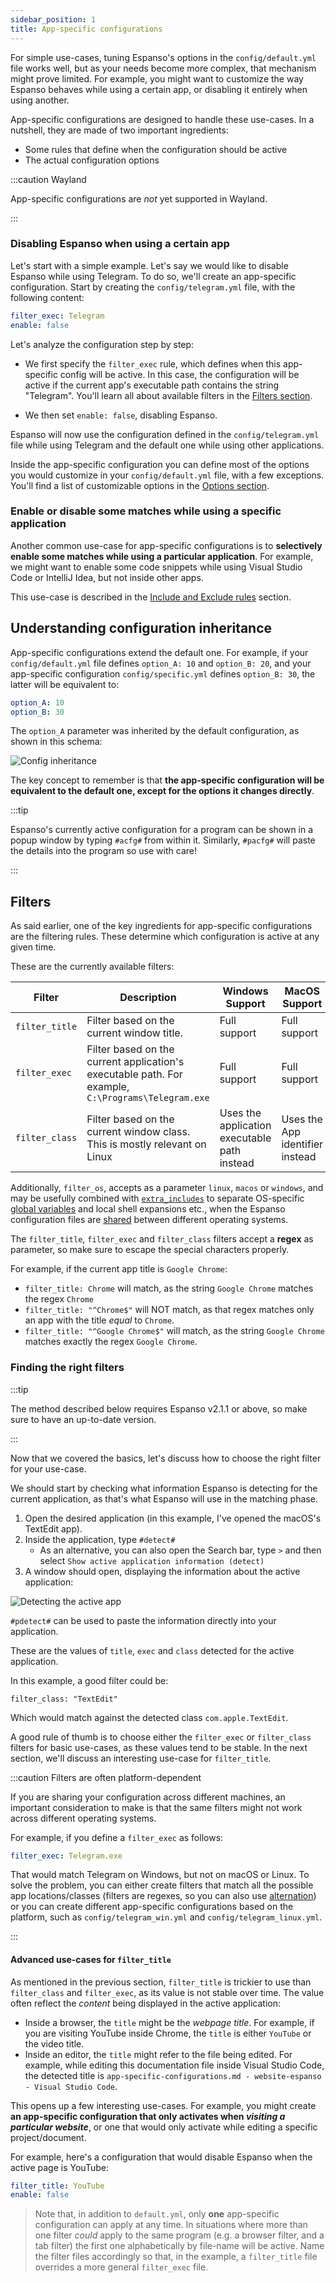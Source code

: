 ```yaml
---
sidebar_position: 1
title: App-specific configurations
---
```


For simple use-cases, tuning Espanso's options in the `config/default.yml` file
works well, but as your needs become more complex, that mechanism might prove
limited. For example, you might want to customize the way Espanso behaves while
using a certain app, or disabling it entirely when using another.

App-specific configurations are designed to handle these use-cases. In a
nutshell, they are made of two important ingredients:

-   Some rules that define when the configuration should be active
-   The actual configuration options

:::caution Wayland

App-specific configurations are _not_ yet supported in Wayland.

:::

### Disabling Espanso when using a certain app

Let's start with a simple example. Let's say we would like to disable Espanso
while using Telegram. To do so, we'll create an app-specific configuration.
Start by creating the `config/telegram.yml` file, with the following content:

```yaml title="$CONFIG/config/telegram.yml"
filter_exec: Telegram
enable: false
```

Let's analyze the configuration step by step:

-   We first specify the `filter_exec` rule, which defines when this
    app-specific config will be active. In this case, the configuration will be
    active if the current app's executable path contains the string "Telegram".
    You'll learn all about available filters in the [Filters section](#filters).

-   We then set `enable: false`, disabling Espanso.

Espanso will now use the configuration defined in the `config/telegram.yml` file
while using Telegram and the default one while using other applications.

Inside the app-specific configuration you can define most of the options you
would customize in your `config/default.yml` file, with a few exceptions. You'll
find a list of customizable options in the [Options section](../options).

### Enable or disable some matches while using a specific application

Another common use-case for app-specific configurations is to **selectively
enable some matches while using a particular application**. For example, we
might want to enable some code snippets while using Visual Studio Code or
IntelliJ Idea, but not inside other apps.

This use-case is described in the
[Include and Exclude rules](../include-and-exclude) section.

## Understanding configuration inheritance

App-specific configurations extend the default one. For example, if your
`config/default.yml` file defines `option_A: 10` and `option_B: 20`, and your
app-specific configuration `config/specific.yml` defines `option_B: 30`, the
latter will be equivalent to:

```yaml
option_A: 10
option_B: 30
```

The `option_A` parameter was inherited by the default configuration, as shown in
this schema:

![Config inheritance](/img/docs/config-inheritance.png)

The key concept to remember is that **the app-specific configuration will be
equivalent to the default one, except for the options it changes directly**.

:::tip

Espanso's currently active configuration for a program can be shown in a popup window by typing `#acfg#` from within it. Similarly, `#pacfg#` will paste the details into the program so use with care!

:::


## Filters

As said earlier, one of the key ingredients for app-specific configurations are
the filtering rules. These determine which configuration is active at any given
time.

These are the currently available filters:

| Filter         | Description                                                                                        | Windows Support                              | MacOS Support                   | Linux Support   |
| -------------- | -------------------------------------------------------------------------------------------------- | -------------------------------------------- | ------------------------------- | --------------- |
| `filter_title` | Filter based on the current window title.                                                          | Full support                                 | Full support                    | Full support    |
| `filter_exec`  | Filter based on the current application's executable path. For example, `C:\Programs\Telegram.exe` | Full support                                 | Full support                    | Partial support |
| `filter_class` | Filter based on the current window class. This is mostly relevant on Linux                         | Uses the application executable path instead | Uses the App identifier instead | Full support    |

Additionally, `filter_os`, accepts as a parameter `linux`, `macos` or `windows`,
and may be usefully combined with
[`extra_includes`](../include-and-exclude#difference-between-includes-and-extra_includes)
to separate OS-specific
[global variables](../../matches/variables/#injecting-global-variables) and
local shell expansions etc., when the Espanso configuration files are
[shared](../../sync) between different operating systems.

The `filter_title`, `filter_exec` and `filter_class` filters accept a **regex**
as parameter, so make sure to escape the special characters properly.

For example, if the current app title is `Google Chrome`:

-   `filter_title: Chrome` will match, as the string `Google Chrome` matches the
    regex `Chrome`
-   `filter_title: "^Chrome$"` will NOT match, as that regex matches only an app
    with the title _equal_ to `Chrome`.
-   `filter_title: "^Google Chrome$"` will match, as the string `Google Chrome`
    matches exactly the regex `Google Chrome`.

### Finding the right filters

:::tip

The method described below requires Espanso v2.1.1 or above, so make sure to
have an up-to-date version.

:::

Now that we covered the basics, let's discuss how to choose the right filter for
your use-case.

We should start by checking what information Espanso is detecting for the
current application, as that's what Espanso will use in the matching phase.

1. Open the desired application (in this example, I've opened the macOS's
   TextEdit app).
2. Inside the application, type `#detect#`
    * As an alternative, you can also open the Search bar, type `>` and then select `Show active application information (detect)`
3. A window should open, displaying the information about the active application:

![Detecting the active app](/img/docs/detectwindow.png)

`#pdetect#` can be used to paste the information directly into your application.

These are the values of `title`, `exec` and `class` detected for the active application.

In this example, a good filter could be:

```
filter_class: "TextEdit"
```

Which would match against the detected class `com.apple.TextEdit`.

A good rule of thumb is to choose either the `filter_exec` or `filter_class`
filters for basic use-cases, as these values tend to be stable. In the next
section, we'll discuss an interesting use-case for `filter_title`.

:::caution Filters are often platform-dependent

If you are sharing your configuration across different machines, an important
consideration to make is that the same filters might not work across different
operating systems.

For example, if you define a `filter_exec` as follows:

```yaml
filter_exec: Telegram.exe
```

That would match Telegram on Windows, but not on macOS or Linux. To solve the
problem, you can either create filters that match all the possible app
locations/classes (filters are regexes, so you can also use
[alternation](https://www.regular-expressions.info/alternation.html)) or you can
create different app-specific configurations based on the platform, such as
`config/telegram_win.yml` and `config/telegram_linux.yml`.

:::

#### Advanced use-cases for `filter_title`

As mentioned in the previous section, `filter_title` is trickier to use than
`filter_class` and `filter_exec`, as its value is not stable over time. The
value often reflect the _content_ being displayed in the active application:

-   Inside a browser, the `title` might be the _webpage title_. For example, if
    you are visiting YouTube inside Chrome, the `title` is either `YouTube` or
    the video title.
-   Inside an editor, the `title` might refer to the file being edited. For
    example, while editing this documentation file inside Visual Studio Code,
    the detected title is
    `app-specific-configurations.md - website-espanso - Visual Studio Code`.

This opens up a few interesting use-cases. For example, you might create **an
app-specific configuration that only activates when _visiting a particular
website_**, or one that would only activate while editing a specific
project/document.

For example, here's a configuration that would disable Espanso when the active
page is YouTube:

```yaml title="config/disable_on_youtube.yml"
filter_title: YouTube
enable: false
```
> Note that, in addition to `default.yml`, only **one** app-specific configuration can apply at any time. In situations where more than one filter *could* apply to the same program (e.g. a browser filter, and a tab filter) the first one alphabetically by file-name will be active. Name the filter files accordingly so that, in the example, a `filter_title` file overrides a more general `filter_exec` file.